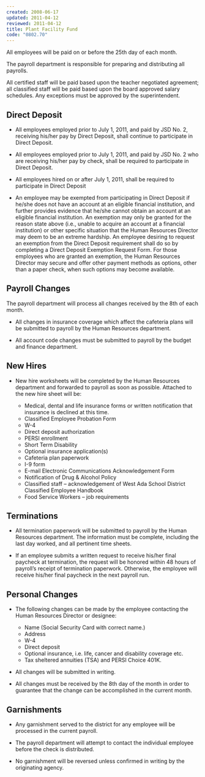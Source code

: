 ```yaml
---
created: 2008-06-17
updated: 2011-04-12
reviewed: 2011-04-12
title: Plant Facility Fund
code: "0802.70"
---
```


All employees will be paid on or before the 25th day of each month.

The payroll department is responsible for preparing and distributing all payrolls.

All certified staff will be paid based upon the teacher negotiated agreement; all classified staff will be paid based upon the board approved salary schedules. Any exceptions must be approved by the superintendent.

## Direct Deposit

- All employees employed prior to July 1, 2011, and paid by JSD No. 2, receiving his/her pay by Direct Deposit, shall continue to participate in Direct Deposit.

- All employees employed prior to July 1, 2011, and paid by JSD No. 2 who are receiving his/her pay by check, shall be required to participate in Direct Deposit.

- All employees hired on or after July 1, 2011, shall be required to participate in Direct Deposit

- An employee may be exempted from participating in Direct Deposit if he/she does not have an account at an eligible financial institution, and further provides evidence that he/she cannot obtain an account at an eligible financial institution. An exemption may only be granted for the reason state above (i.e., unable to acquire an account at a financial institution) or other specific situation that the Human Resources Director may deem to be an extreme hardship. An employee desiring to request an exemption from the Direct Deposit requirement shall do so by completing a Direct Deposit Exemption Request Form. For those employees who are granted an exemption, the Human Resources Director may secure and offer other payment methods as options, other than a paper check, when such options may become available.

## Payroll Changes

The payroll department will process all changes received by the 8th of each month.

- All changes in insurance coverage which affect the cafeteria plans will be submitted to payroll by the Human Resources department.

- All account code changes must be submitted to payroll by the budget and finance department.

## New Hires

- New hire worksheets will be completed by the Human Resources department and forwarded to payroll
as soon as possible. Attached to the new hire sheet will be:

    - Medical, dental and life insurance forms or written notification that insurance is declined at this     time.
    - Classified Employee Probation Form
    - W-4
    - Direct deposit authorization
    - PERSI enrollment
    - Short Term Disability
    - Optional insurance application(s)
    - Cafeteria plan paperwork
    - I-9 form
    - E-mail Electronic Communications Acknowledgement Form
    - Notification of Drug & Alcohol Policy
    - Classified staff – acknowledgement of West Ada School District Classified Employee Handbook
    - Food Service Workers – job requirements

## Terminations

- All termination paperwork will be submitted to payroll by the Human Resources department. The
information must be complete, including the last day worked, and all pertinent time sheets.

- If an employee submits a written request to receive his/her final paycheck at termination, the request
will be honored within 48 hours of payroll’s receipt of termination paperwork. Otherwise, the employee
will receive his/her final paycheck in the next payroll run.

## Personal Changes

- The following changes can be made by the employee contacting the Human Resources Director or
designee:

    - Name (Social Security Card with correct name.)
    - Address
    - W-4
    - Direct deposit
    - Optional insurance, i.e. life, cancer and disability coverage etc.
    - Tax sheltered annuities (TSA) and PERSI Choice 401K.

- All changes will be submitted in writing.

- All changes must be received by the 8th day of the month in order to guarantee that the change can be
accomplished in the current month.

## Garnishments

- Any garnishment served to the district for any employee will be processed in the current payroll.

- The payroll department will attempt to contact the individual employee before the check is distributed.

- No garnishment will be reversed unless confirmed in writing by the originating agency.

